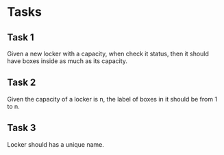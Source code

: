 # Tasks

## Task 1
Given a new locker with a capacity, when check it status, then it should have boxes inside as much as its capacity.

## Task 2
Given the capacity of a locker is n, the label of boxes in it should be from 1 to n.

## Task 3
Locker should has a unique name.
